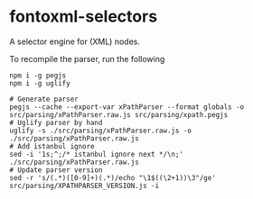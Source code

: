 # fontoxml-selectors

A selector engine for (XML) nodes.

To recompile the parser, run the following

```
npm i -g pegjs
npm i -g uglify

# Generate parser
pegjs --cache --export-var xPathParser --format globals -o src/parsing/xPathParser.raw.js src/parsing/xpath.pegjs
# Uglify parser by hand
uglify -s ./src/parsing/xPathParser.raw.js -o ./src/parsing/xPathParser.raw.js
# Add istanbul ignore
sed -i '1s;^;/* istanbul ignore next */\n;' ./src/parsing/xPathParser.raw.js
# Update parser version
sed -r 's/(.*)([0-9]+)(.*)/echo "\1$((\2+1))\3"/ge' src/parsing/XPATHPARSER_VERSION.js -i
```
